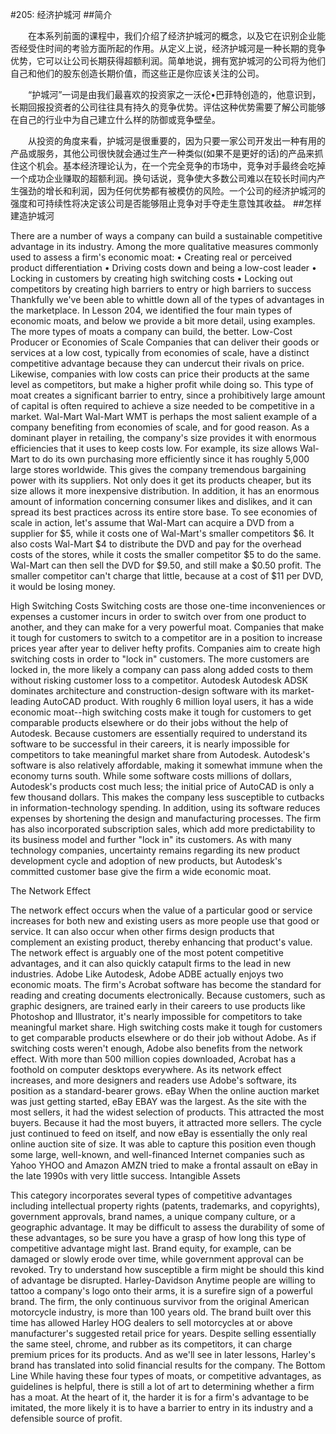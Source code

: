#205: 经济护城河
##简介

　　在本系列前面的课程中，我们介绍了经济护城河的概念，以及它在识别企业能否经受住时间的考验方面所起的作用。从定义上说，经济护城河是一种长期的竞争优势，它可以让公司长期获得超额利润。简单地说，拥有宽护城河的公司将为他们自己和他们的股东创造长期价值，而这些正是你应该关注的公司。

　　“护城河”一词是由我们最喜欢的投资家之一沃伦•巴菲特创造的，他意识到，长期回报投资者的公司往往具有持久的竞争优势。评估这种优势需要了解公司能够在自己的行业中为自己建立什么样的防御或竞争壁垒。

　　从投资的角度来看，护城河是很重要的，因为只要一家公司开发出一种有用的产品或服务，其他公司很快就会通过生产一种类似(如果不是更好的话)的产品来抓住这个机会。基本经济理论认为，在一个完全竞争的市场中，竞争对手最终会吃掉一个成功企业赚取的超额利润。换句话说，竞争使大多数公司难以在较长时间内产生强劲的增长和利润，因为任何优势都有被模仿的风险。一个公司的经济护城河的强度和可持续性将决定该公司是否能够阻止竞争对手夺走生意蚀其收益。
##怎样建造护城河

There are a number of ways a company can build a sustainable competitive advantage in its industry. Among the more qualitative measures commonly used to assess a firm's economic moat:
•  Creating real or perceived product differentiation
•  Driving costs down and being a low-cost leader
•  Locking in customers by creating high switching costs
•  Locking out competitors by creating high barriers to entry or high barriers to success
Thankfully we've been able to whittle down all of the types of advantages in the marketplace. In Lesson 204, we identified the four main types of economic moats, and below we provide a bit more detail, using examples. The more types of moats a company can build, the better.
Low-Cost Producer or Economies of Scale
Companies that can deliver their goods or services at a low cost, typically from economies of scale, have a distinct competitive advantage because they can undercut their rivals on price. Likewise, companies with low costs can price their products at the same level as competitors, but make a higher profit while doing so.
This type of moat creates a significant barrier to entry, since a prohibitively large amount of capital is often required to achieve a size needed to be competitive in a market.
Wal-Mart
Wal-Mart WMT is perhaps the most salient example of a company benefiting from economies of scale, and for good reason. As a dominant player in retailing, the company's size provides it with enormous efficiencies that it uses to keep costs low. For example, its size allows Wal-Mart to do its own purchasing more efficiently since it has roughly 5,000 large stores worldwide. This gives the company tremendous bargaining power with its suppliers.
Not only does it get its products cheaper, but its size allows it more inexpensive distribution. In addition, it has an enormous amount of information concerning consumer likes and dislikes, and it can spread its best practices across its entire store base.
To see economies of scale in action, let's assume that Wal-Mart can acquire a DVD from a supplier for $5, while it costs one of Wal-Mart's smaller competitors $6. It also costs Wal-Mart $4 to distribute the DVD and pay for the overhead costs of the stores, while it costs the smaller competitor $5 to do the same. Wal-Mart can then sell the DVD for $9.50, and still make a $0.50 profit. The smaller competitor can't charge that little, because at a cost of $11 per DVD, it would be losing money.

High Switching Costs
Switching costs are those one-time inconveniences or expenses a customer incurs in order to switch over from one product to another, and they can make for a very powerful moat. Companies that make it tough for customers to switch to a competitor are in a position to increase prices year after year to deliver hefty profits. Companies aim to create high switching costs in order to "lock in" customers. The more customers are locked in, the more likely a company can pass along added costs to them without risking customer loss to a competitor.
Autodesk
Autodesk ADSK dominates architecture and construction-design software with its market-leading AutoCAD product. With roughly 6 million loyal users, it has a wide economic moat--high switching costs make it tough for customers to get comparable products elsewhere or do their jobs without the help of Autodesk. Because customers are essentially required to understand its software to be successful in their careers, it is nearly impossible for competitors to take meaningful market share from Autodesk.
Autodesk's software is also relatively affordable, making it somewhat immune when the economy turns south. While some software costs millions of dollars, Autodesk's products cost much less; the initial price of AutoCAD is only a few thousand dollars. This makes the company less susceptible to cutbacks in information-technology spending. In addition, using its software reduces expenses by shortening the design and manufacturing processes. The firm has also incorporated subscription sales, which add more predictability to its business model and further "lock in" its customers. As with many technology companies, uncertainty remains regarding its new product development cycle and adoption of new products, but Autodesk's committed customer base give the firm a wide economic moat.

The Network Effect

The network effect occurs when the value of a particular good or service increases for both new and existing users as more people use that good or service. It can also occur when other firms design products that complement an existing product, thereby enhancing that product's value. The network effect is arguably one of the most potent competitive advantages, and it can also quickly catapult firms to the lead in new industries.
Adobe
Like Autodesk, Adobe ADBE actually enjoys two economic moats. The firm's Acrobat software has become the standard for reading and creating documents electronically. Because customers, such as graphic designers, are trained early in their careers to use products like Photoshop and Illustrator, it's nearly impossible for competitors to take meaningful market share. High switching costs make it tough for customers to get comparable products elsewhere or do their job without Adobe.
As if switching costs weren't enough, Adobe also benefits from the network effect. With more than 500 million copies downloaded, Acrobat has a foothold on computer desktops everywhere. As its network effect increases, and more designers and readers use Adobe's software, its position as a standard-bearer grows.
eBay
When the online auction market was just getting started, eBay EBAY was the largest. As the site with the most sellers, it had the widest selection of products. This attracted the most buyers. Because it had the most buyers, it attracted more sellers.
The cycle just continued to feed on itself, and now eBay is essentially the only real online auction site of size. It was able to capture this position even though some large, well-known, and well-financed Internet companies such as Yahoo YHOO and Amazon AMZN tried to make a frontal assault on eBay in the late 1990s with very little success.
Intangible Assets

This category incorporates several types of competitive advantages including intellectual property rights (patents, trademarks, and copyrights), government approvals, brand names, a unique company culture, or a geographic advantage. It may be difficult to assess the durability of some of these advantages, so be sure you have a grasp of how long this type of competitive advantage might last. Brand equity, for example, can be damaged or slowly erode over time, while government approval can be revoked. Try to understand how susceptible a firm might be should this kind of advantage be disrupted.
Harley-Davidson
Anytime people are willing to tattoo a company's logo onto their arms, it is a surefire sign of a powerful brand. The firm, the only continuous survivor from the original American motorcycle industry, is more than 100 years old. The brand built over this time has allowed Harley HOG dealers to sell motorcycles at or above manufacturer's suggested retail price for years. Despite selling essentially the same steel, chrome, and rubber as its competitors, it can charge premium prices for its products. And as we'll see in later lessons, Harley's brand has translated into solid financial results for the company. 
The Bottom Line
While having these four types of moats, or competitive advantages, as guidelines is helpful, there is still a lot of art to determining whether a firm has a moat. At the heart of it, the harder it is for a firm's advantage to be imitated, the more likely it is to have a barrier to entry in its industry and a defensible source of profit.

